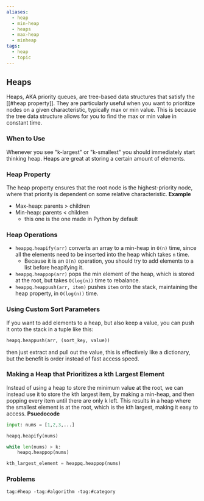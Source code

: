 ```yaml
---
aliases:
  - heap
  - min-heap
  - heaps
  - max-heap
  - minheap
tags:
  - heap
  - topic
---
```

## Heaps
Heaps, AKA priority queues, are tree-based data structures that satisfy the [[#heap property]]. They are particularly useful when you want to prioritize nodes on a given characteristic, typically max or min value. This is because the tree data structure allows for you to find the max or min value in constant time. 

### When to Use
Whenever you see "k-largest" or "k-smallest" you should immediately start thinking heap. Heaps are great at storing a certain amount of elements.

### Heap Property
The heap property ensures that the root node is the highest-priority node, where that priority is dependent on some relative characteristic.
**Example**
- Max-heap: parents > children
- Min-heap: parents < children
	- this one is the one made in Python by default

### Heap Operations
- `heappq.heapify(arr)` converts an array to a min-heap in `O(n)` time, since all the elements need to be inserted into the heap which takes `n` time.
	- Because it is an `O(n)` operation, you should try to add elements to a list before heapifying it.
- `heappq.heappop(arr)` pops the min element of the heap, which is stored at the root, but takes `O(log(n))` time to rebalance.
- `heappq.heappush(arr, item)` pushes `item` onto the stack, maintaining the heap property, in `O(log(n))` time. 

### Using Custom Sort Parameters
If you want to add elements to a heap, but also keep a value, you can push it onto the stack in a tuple like this:
```python
heapq.heappush(arr, (sort_key, value))
```
then just extract and pull out the value, this is effectively like a dictionary, but the benefit is order instead of fast access speed.

### Making a Heap that Prioritizes a kth Largest Element
Instead of using a heap to store the minimum value at the root, we can instead use it to store the kth largest item, by making a min-heap, and then popping every item until there are only k left. This results in a heap where the smallest element is at the root, which is the kth largest, making it easy to access. 
**Psuedocode**
```python
input: nums = [1,2,3,...]

heapq.heapify(nums)

while len(nums) > k:
	heapq.heappop(nums)

kth_largest_element = heappq.heappop(nums)
```


### Problems
```query
tag:#heap -tag:#algorithm -tag:#category
```
